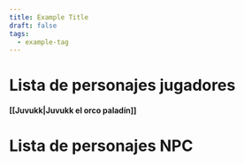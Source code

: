 ```yaml
---
title: Example Title
draft: false
tags:
  - example-tag
---
```

 
# Lista de personajes jugadores
#### [[Juvukk|Juvukk el orco paladín]]
# Lista de personajes NPC

